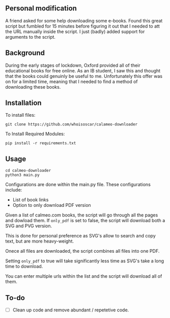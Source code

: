 **Personal modification**
--
A friend asked for some help downloading some e-books. Found this great script but fumbled for 15 minutes before figuring it out that I needed to att the URL manually inside the script.
I just (badly) added support for arguments to the script.

**Background**
--
During the early stages of lockdown, Oxford provided all of their educational books for free online. As an IB student, I saw this and thought that the books could genuinly be useful to me. Unfortunately this offer was on for a limited time, meaning that I needed to find a method of downloading these books.

**Installation**
--
To install files:
`````
git clone https://github.com/whoisoscar/calameo-downloader
`````
To Install Required Modules:
`````
pip install -r requirements.txt
`````

**Usage**
--
`````
cd calmeo-downloader
python3 main.py
`````
Configurations are done within the main.py file.
These configurations include:
* List of book links
* Option to only download PDF version

Given a list of calmeo.com books, the script will go through all the pages and dowload them.
If `only_pdf` is set to false, the script will download both a SVG and PVG version.

This is done for personal preference as SVG's allow to search and copy text, but are more heavy-weight.

Onece all files are downloaded, the script combines all files into one PDF.

Setting `only_pdf` to true will take significantly less time as SVG's take a long time to download.

You can enter multiple urls within the list and the script will download all of them.

**To-do**
--
- [ ] Clean up code and remove abundant / repetetive code.
